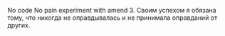No code No pain
experiment with amend
3. Своим успехом я обязана тому, что никогда не оправдывалась и не принимала оправданий от других.